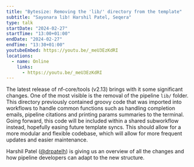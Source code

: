 ```yaml
---
title: "Bytesize: Removing the 'lib/' directory from the template"
subtitle: "Sayonara lib! Harshil Patel, Seqera"
type: talk
startDate: "2024-02-27"
startTime: "13:00+01:00"
endDate: "2024-02-27"
endTime: "13:30+01:00"
youtubeEmbed: https://youtu.be/_meU3EzKdRI
locations:
  - name: Online
    links:
      - https://youtu.be/_meU3EzKdRI
---
```


The latest release of nf-core/tools (v2.13) brings with it some significant changes.
One of the most visible is the removal of the pipeline `lib/` folder.
This directory previously contained groovy code that was imported into workflows to handle common functions
such as handling completion emails, pipeline citations and printing params summaries to the terminal.
Going forward, this code will be included within a shared subworkflow instead, hopefully easing future template syncs.
This should allow for a more modular and flexible codebase, which will allow for more frequent updates and easier maintenance.

Harshil Patel ([@drpatelh](https://github.com/drpatelh)) is giving us an overview of all the changes and how pipeline developers can adapt to the new structure.
